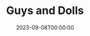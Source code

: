 ---
title: Guys and Dolls
date: 2023-09-08T00:00:00
opening_date: 2007-06-08
closing_date: 2007-06-23
layout: productions
program:
Genres:
- Musical
Theatre: Theatre Jacksonville
venue: Harold K. Smith Playhouse
cast:
- Sarah Brown: Jennifer Thomas Medure
- Sky Masterson: Storm Browne
- Miss Adelaide: Laura Crolla
- Nathan Detroit: Daniel Owen Dungan
- Nicely-Nicely Johnson: David Jon Davis
- Benny Southstreet: Kevin Jaeger
- Harry the Horse: Ruthven 'Rev' Darragh
- Big Julie/Newsstand Man: Jeremie Cook
- Arvide Abernathy/Tourist: Karl Rogers
- General Matilda B. Cartwright/Fruit Vendor: Selna Mendez
- Agatha/Tourist: Sara Green
- Calvin/"Blind Beggar"/Gambler: Neal Thorburn
- Lt. Brannigan: Mark S. Wright
- Mimi: Moriah Diers
- Allison/Wealthy Woman/Cuban Dancer: Cecilia Miyares
- Ferguson/Wealthy Woman/Havana Reveler: Tess Granfield
- Vernon/Havana Reveler: Colleen Doherty
- Society Max/Pickpocket/Cuban Dancer: Nick Sacks
- Liver Lips Louie/Shoe Shine Boy/Waiter: Chris Valade
- Rusty Charlie/Havana Reveler: Tyler Ross
crew:
- Director: Caryl Butterley
- Musical Director: Dale Choate
- Choreographer: Holly Deckerhoff Manuel
- Technical Director: Jefferey L. Wagoner
- Scenic Design: Kelly J. Wagoner
- Lighting Design: Jefferey L. Wagoner
- Costume Design: Joy Smith
- Hair and Make-up Design: Tracy Olin
- Rehearsal Pianist: Stephen Fennell
- Stage Manager: Kristina Elliot
- Assistant Stage Manager: Sarah Giles
- Sound Design:
  - Jefferey L. Wagoner
  - Caryl Butterley
- Properties: Jennifer Elliot
- Assistant Technical Director: Daniel Owen Dungan
- Poster Design: Caryl Butterley
- Light Board Operation: Gloria Pepe
- Sound Board Operator: Kristina Elliot
- Dresser:
  - Devon Anthony
  - Kelsey Tippins
- Rail Crew:
  - Nadeem El-Kouri
  - Greg Odenwald
  - Sam Thomas
- Set Construction:
  - James Bennett
  - Kristina Elliot
  - Sam Fisher
  - Shannon Jones
  - Greg Odenwald
  - Gloria Pepe
  - Nick Sacks
  - Shirley Sacks
  - Mark Stater
  - Chris Valade
- Follow Spot Operator:
  - Michael Haduk
  - Janna Pettegrew
orchestra:
- Piano: Stephen Fennell
- Woodwinds: Mara Rys
- Brass: Edward Letendre
- Bass: Kevin Paysinger
- Percussion: Sione Tamaseu
---